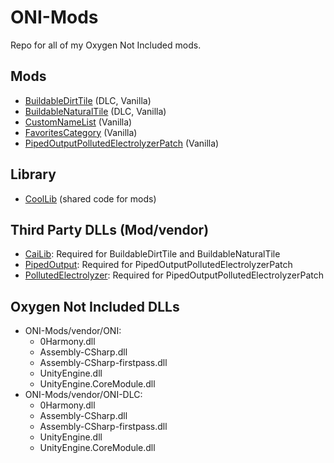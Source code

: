 # ONI-Mods
Repo for all of my Oxygen Not Included mods.

## Mods
- [BuildableDirtTile](https://github.com/ecool/BuildableDirtTile) (DLC, Vanilla)
- [BuildableNaturalTile](https://github.com/ecool/BuildableNaturalTile) (DLC, Vanilla)
- [CustomNameList](https://github.com/ecool/CustomNameList) (Vanilla)
- [FavoritesCategory](https://github.com/ecool/FavoritesCategory) (Vanilla)
- [PipedOutputPollutedElectrolyzerPatch](https://github.com/ecool/PipedOutputPollutedElectrolyzerPatch) (Vanilla)

## Library
- [CoolLib](https://github.com/ecool/CoolLib) (shared code for mods)

## Third Party DLLs (Mod/vendor)
- [CaiLib](https://github.com/Cairath/ONI-Mods/tree/master/src/CaiLib): Required for BuildableDirtTile and BuildableNaturalTile
- [PipedOutput](https://github.com/Nightinggale/ONI-mods/tree/master/src/PipedOutput): Required for PipedOutputPollutedElectrolyzerPatch
- [PollutedElectrolyzer](https://github.com/Pholith/ONI-Mods/tree/master/src/PollutedElectrolyzer): Required for PipedOutputPollutedElectrolyzerPatch

## Oxygen Not Included DLLs
- ONI-Mods/vendor/ONI:
  - 0Harmony.dll
  - Assembly-CSharp.dll
  - Assembly-CSharp-firstpass.dll
  - UnityEngine.dll
  - UnityEngine.CoreModule.dll
- ONI-Mods/vendor/ONI-DLC:
  - 0Harmony.dll
  - Assembly-CSharp.dll
  - Assembly-CSharp-firstpass.dll
  - UnityEngine.dll
  - UnityEngine.CoreModule.dll
